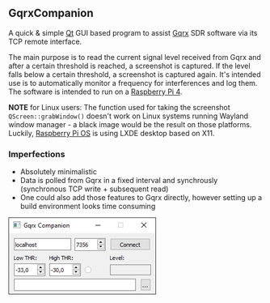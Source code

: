 ## GqrxCompanion

A quick &amp; simple [Qt](https://www.qt.io/) GUI based program to assist [Gqrx](https://gqrx.dk/) SDR software via its TCP remote interface.

The main purpose is to read the current signal level received from Gqrx and after a certain threshold is reached, a screenshot is captured.
If the level falls below a certain threshold, a screenshot is captured again. It's intended use is to automatically monitor a frequency for interferences and log them.
The software is intended to run on a [Raspberry Pi 4](https://www.raspberrypi.com/products/raspberry-pi-4-model-b/).

**NOTE** for Linux users: The function used for taking the screenshot `QScreen::grabWindow()` doesn't work on Linux systems running Wayland window manager - a black image would be the result on those platforms.
Luckily, [Raspberry Pi OS](https://www.raspberrypi.com/software/operating-systems/#raspberry-pi-os-64-bit) is using LXDE desktop based on X11.

### Imperfections
* Absolutely minimalistic
* Data is polled from Gqrx in a fixed interval and synchrously (synchronous TCP write + subsequent read)
* One could also add those features to Gqrx directly, however setting up a build environment looks time consuming

![Screenshot GqrxCompanion GUI on Windows 10](ScreenshotWindows.png)